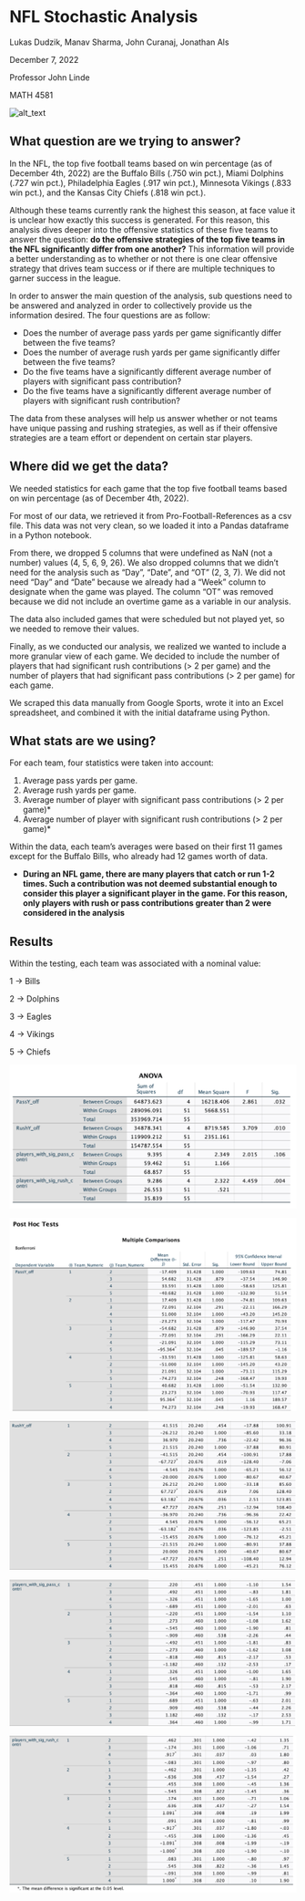 # NFL Stochastic Analysis

Lukas Dudzik, Manav Sharma, John Curanaj, Jonathan Als

December 7, 2022

Professor John Linde

MATH 4581


![alt_text](images/image6.png "image_tooltip")


## What question are we trying to answer?

In the NFL, the top five football teams based on win percentage (as of December 4th, 2022) are the Buffalo Bills (.750 win pct.), Miami Dolphins (.727 win pct.), Philadelphia Eagles (.917 win pct.), Minnesota Vikings (.833 win pct.), and the Kansas City Chiefs (.818 win pct.). 

Although these teams currently rank the highest this season, at face value it is unclear how exactly this success is generated. For this reason, this analysis dives deeper into the offensive statistics of these five teams to answer the question: **do the offensive strategies of the top five teams in the NFL significantly differ from one another?** This information will provide a better understanding as to whether or not there is one clear offensive strategy that drives team success or if there are multiple techniques to garner success in the league. 

In order to answer the main question of the analysis, sub questions need to be answered and analyzed in order to collectively provide us the information desired. The four questions are as follow: 



* Does the number of average pass yards per game significantly differ between the five teams?
* Does the number of average rush yards per game significantly differ between the five teams?
* Do the five teams have a significantly different average number of players with significant pass contribution?
* Do the five teams have a significantly different average number of players with significant rush contribution?

The data from these analyses will help us answer whether or not teams have unique passing and rushing strategies, as well as if their offensive strategies are a team effort or dependent on certain star players. 

## Where did we get the data?

We needed statistics for each game that the top five football teams based on win percentage (as of December 4th, 2022).

For most of our data, we retrieved it from Pro-Football-References as a csv file. This data was not very clean, so we loaded it into a Pandas dataframe in a Python notebook. 

From there, we dropped 5 columns that were undefined as NaN (not a number) values (4, 5, 6, 9, 26). We also dropped columns that we didn’t need for the analysis such as “Day”, “Date”, and “OT” (2, 3, 7). We did not need “Day” and “Date” because we already had a “Week” column to designate when the game was played. The column “OT” was removed because we did not include an overtime game as a variable in our analysis.

The data also included games that were scheduled but not played yet, so we needed to remove their values. 

Finally, as we conducted our analysis, we realized we wanted to include a more granular view of each game. We decided to include the number of players that had significant rush contributions (> 2 per game) and the number of players that had significant pass contributions (> 2 per game) for each game. 

We scraped this data manually from Google Sports, wrote it into an Excel spreadsheet, and combined it with the initial dataframe using Python.

## What stats are we using?

For each team, four statistics were taken into account:



1. Average pass yards per game.
2. Average rush yards per game.
3. Average number of player with significant pass contributions (> 2 per game)*
4. Average number of player with significant rush contributions (> 2 per game)*

Within the data, each team’s averages were based on their first 11 games except for the Buffalo Bills, who already had 12 games worth of data.

* **During an NFL game, there are many players that catch or run 1-2 times. Such a contribution was not deemed substantial enough to consider this player a significant player in the game. For this reason, only players with rush or pass contributions greater than 2 were considered in the analysis**

## Results

Within the testing, each team was associated with a nominal value:

 

1 → Bills

2 → Dolphins

3 → Eagles

4 → Vikings

5 → Chiefs



![alt_text](images/image1.png "image_tooltip")


![alt_text](images/image2.png "image_tooltip")


![alt_text](images/image3.png "image_tooltip")


![alt_text](images/image4.png "image_tooltip")


![alt_text](images/image5.png "image_tooltip")

